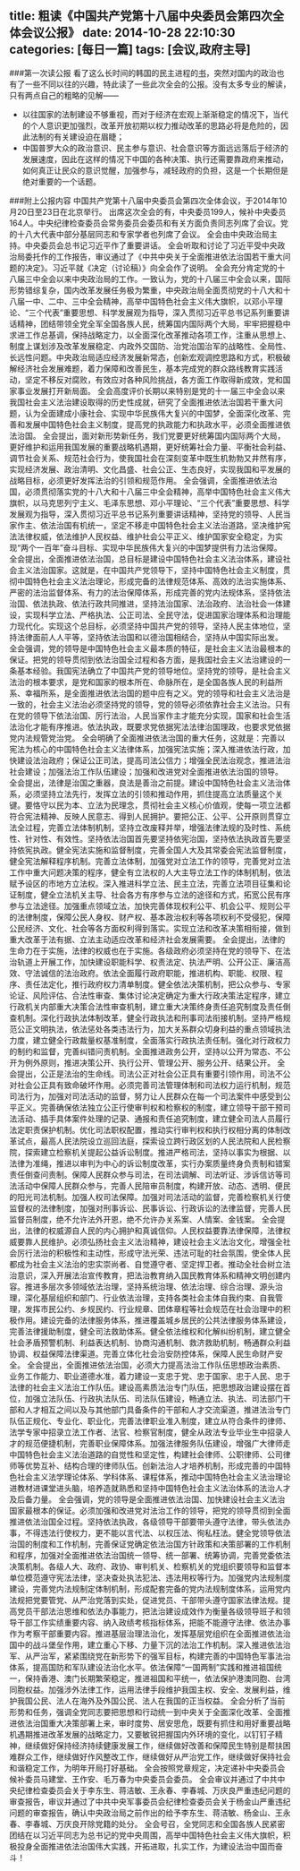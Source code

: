 title: 粗读《中国共产党第十八届中央委员会第四次全体会议公报》
date: 2014-10-28 22:10:30
categories: [每日一篇]
tags: [会议,政府主导]
---
###第一次读公报
看了这么长时间的韩国的民主进程的[书](http://www.amazon.cn/%E6%B0%91%E4%B8%BB%E4%B8%8E%E6%9C%AC%E5%9C%9F%E6%96%87%E5%8C%96-%E9%9F%A9%E5%9B%BD%E5%A8%81%E6%9D%83%E4%B8%BB%E4%B9%89%E6%97%B6%E6%9C%9F%E7%9A%84%E6%94%BF%E6%B2%BB%E5%8F%91%E5%B1%95-%E5%B0%B9%E4%BF%9D%E4%BA%91/dp/B0047BD9O2/ref=pd_cp_b_1)，突然对国内的政治也有了一些不同以往的兴趣，特此读了一些此次全会的公报。没有太多专业的解读，只有两点自己的粗略的见解——
- 以往国家的法制建设不够重视，而对于经济在宏观上渐渐稳定的情况下，当代的个人意识更加强烈，改革开放初期以权力推动改革的思路必将是危险的，因此法制的有关建设迫在眉睫；
- 中国普罗大众的政治意识、民主参与意识、社会意识等方面远远落后于经济的发展速度，因此在这样的情况下中国的各种决策、执行还需要靠政府来推动，如何真正让民众的意识觉醒，加强参与，减轻政府的负担，这是一个长期但是绝对重要的一个话题。
<!--more-->

###附上公报内容
中国共产党第十八届中央委员会第四次全体会议，于2014年10月20日至23日在北京举行。
出席这次全会的有，中央委员199人，候补中央委员164人。中央纪律检查委员会常务委员会委员和有关方面负责同志列席了会议。党的十八大代表中部分基层同志和专家学者也列席了会议。
全会由中央政治局主持。中央委员会总书记习近平作了重要讲话。
全会听取和讨论了习近平受中央政治局委托作的工作报告，审议通过了《中共中央关于全面推进依法治国若干重大问题的决定》。习近平就《决定（讨论稿）》向全会作了说明。
全会充分肯定党的十八届三中全会以来中央政治局的工作。一致认为，党的十八届三中全会以来，国际形势错综复杂，国内改革发展任务极为繁重，中央政治局全面贯彻党的十八大和十八届一中、二中、三中全会精神，高举中国特色社会主义伟大旗帜，以邓小平理论、“三个代表”重要思想、科学发展观为指导，深入贯彻习近平总书记系列重要讲话精神，团结带领全党全军全国各族人民，统筹国内国际两个大局，牢牢把握稳中求进工作总基调，保持战略定力，以全面深化改革推动各项工作，注重从思想上、制度上谋划涉及改革发展稳定、内政外交国防、治党治国治军的战略性、全局性、长远性问题。中央政治局适应经济发展新常态，创新宏观调控思路和方式，积极破解经济社会发展难题，着力保障和改善民生，基本完成党的群众路线教育实践活动，坚定不移反对腐败，有效应对各种风险挑战，各方面工作取得新成效，党和国家事业发展打开新局面。
全会高度评价长期以来特别是党的十一届三中全会以来我国社会主义法治建设取得的历史性成就，研究了全面推进依法治国若干重大问题，认为全面建成小康社会、实现中华民族伟大复兴的中国梦，全面深化改革、完善和发展中国特色社会主义制度，提高党的执政能力和执政水平，必须全面推进依法治国。
全会提出，面对新形势新任务，我们党要更好统筹国内国际两个大局，更好维护和运用我国发展的重要战略机遇期，更好统筹社会力量、平衡社会利益、调节社会关系、规范社会行为，使我国社会在深刻变革中既生机勃勃又井然有序，实现经济发展、政治清明、文化昌盛、社会公正、生态良好，实现我国和平发展的战略目标，必须更好发挥法治的引领和规范作用。
全会强调，全面推进依法治国，必须贯彻落实党的十八大和十八届三中全会精神，高举中国特色社会主义伟大旗帜，以马克思列宁主义、毛泽东思想、邓小平理论、“三个代表”重要思想、科学发展观为指导，深入贯彻习近平总书记系列重要讲话精神，坚持党的领导、人民当家作主、依法治国有机统一，坚定不移走中国特色社会主义法治道路，坚决维护宪法法律权威，依法维护人民权益、维护社会公平正义、维护国家安全稳定，为实现“两个一百年”奋斗目标、实现中华民族伟大复兴的中国梦提供有力法治保障。
全会提出，全面推进依法治国，总目标是建设中国特色社会主义法治体系，建设社会主义法治国家。这就是，在中国共产党领导下，坚持中国特色社会主义制度，贯彻中国特色社会主义法治理论，形成完备的法律规范体系、高效的法治实施体系、严密的法治监督体系、有力的法治保障体系，形成完善的党内法规体系，坚持依法治国、依法执政、依法行政共同推进，坚持法治国家、法治政府、法治社会一体建设，实现科学立法、严格执法、公正司法、全民守法，促进国家治理体系和治理能力现代化。实现这个总目标，必须坚持中国共产党的领导，坚持人民主体地位，坚持法律面前人人平等，坚持依法治国和以德治国相结合，坚持从中国实际出发。
全会强调，党的领导是中国特色社会主义最本质的特征，是社会主义法治最根本的保证。把党的领导贯彻到依法治国全过程和各方面，是我国社会主义法治建设的一条基本经验。我国宪法确立了中国共产党的领导地位。坚持党的领导，是社会主义法治的根本要求，是党和国家的根本所在、命脉所在，是全国各族人民的利益所系、幸福所系，是全面推进依法治国的题中应有之义。党的领导和社会主义法治是一致的，社会主义法治必须坚持党的领导，党的领导必须依靠社会主义法治。只有在党的领导下依法治国、厉行法治，人民当家作主才能充分实现，国家和社会生活法治化才能有序推进。依法执政，既要求党依据宪法法律治国理政，也要求党依据党内法规管党治党。
全会明确了全面推进依法治国的重大任务，这就是：完善以宪法为核心的中国特色社会主义法律体系，加强宪法实施；深入推进依法行政，加快建设法治政府；保证公正司法，提高司法公信力；增强全民法治观念，推进法治社会建设；加强法治工作队伍建设；加强和改进党对全面推进依法治国的领导。
全会提出，法律是治国之重器，良法是善治之前提。建设中国特色社会主义法治体系，必须坚持立法先行，发挥立法的引领和推动作用，抓住提高立法质量这个关键。要恪守以民为本、立法为民理念，贯彻社会主义核心价值观，使每一项立法都符合宪法精神、反映人民意志、得到人民拥护。要把公正、公平、公开原则贯穿立法全过程，完善立法体制机制，坚持立改废释并举，增强法律法规的及时性、系统性、针对性、有效性。坚持依法治国首先要坚持依宪治国，坚持依法执政首先要坚持依宪执政。健全宪法实施和监督制度，完善全国人大及其常委会宪法监督制度，健全宪法解释程序机制。完善立法体制，加强党对立法工作的领导，完善党对立法工作中重大问题决策的程序，健全有立法权的人大主导立法工作的体制机制，依法赋予设区的市地方立法权。深入推进科学立法、民主立法，完善立法项目征集和论证制度，健全立法机关主导、社会各方有序参与立法的途径和方式，拓宽公民有序参与立法途径。加强重点领域立法，加快完善体现权利公平、机会公平、规则公平的法律制度，保障公民人身权、财产权、基本政治权利等各项权利不受侵犯，保障公民经济、文化、社会等各方面权利得到落实。实现立法和改革决策相衔接，做到重大改革于法有据、立法主动适应改革和经济社会发展需要。
全会提出，法律的生命力在于实施，法律的权威也在于实施。各级政府必须坚持在党的领导下、在法治轨道上开展工作，加快建设职能科学、权责法定、执法严明、公开公正、廉洁高效、守法诚信的法治政府。依法全面履行政府职能，推进机构、职能、权限、程序、责任法定化，推行政府权力清单制度。健全依法决策机制，把公众参与、专家论证、风险评估、合法性审查、集体讨论决定确定为重大行政决策法定程序，建立行政机关内部重大决策合法性审查机制，建立重大决策终身责任追究制度及责任倒查机制。深化行政执法体制改革，健全行政执法和刑事司法衔接机制。坚持严格规范公正文明执法，依法惩处各类违法行为，加大关系群众切身利益的重点领域执法力度，建立健全行政裁量权基准制度，全面落实行政执法责任制。强化对行政权力的制约和监督，完善纠错问责机制。全面推进政务公开，坚持以公开为常态、不公开为例外原则，推进决策公开、执行公开、管理公开、服务公开、结果公开。
全会提出，公正是法治的生命线。司法公正对社会公正具有重要引领作用，司法不公对社会公正具有致命破坏作用。必须完善司法管理体制和司法权力运行机制，规范司法行为，加强对司法活动的监督，努力让人民群众在每一个司法案件中感受到公平正义。完善确保依法独立公正行使审判权和检察权的制度，建立领导干部干预司法活动、插手具体案件处理的记录、通报和责任追究制度，建立健全司法人员履行法定职责保护机制。优化司法职权配置，推动实行审判权和执行权相分离的体制改革试点，最高人民法院设立巡回法庭，探索设立跨行政区划的人民法院和人民检察院，探索建立检察机关提起公益诉讼制度。推进严格司法，坚持以事实为根据、以法律为准绳，推进以审判为中心的诉讼制度改革，实行办案质量终身负责制和错案责任倒查问责制。保障人民群众参与司法，在司法调解、司法听证、涉诉信访等司法活动中保障人民群众参与，完善人民陪审员制度，构建开放、动态、透明、便民的阳光司法机制。加强人权司法保障。加强对司法活动的监督，完善检察机关行使监督权的法律制度，加强对刑事诉讼、民事诉讼、行政诉讼的法律监督，完善人民监督员制度，绝不允许法外开恩，绝不允许办关系案、人情案、金钱案。
全会提出，法律的权威源自人民的内心拥护和真诚信仰。人民权益要靠法律保障，法律权威要靠人民维护。必须弘扬社会主义法治精神，建设社会主义法治文化，增强全社会厉行法治的积极性和主动性，形成守法光荣、违法可耻的社会氛围，使全体人民都成为社会主义法治的忠实崇尚者、自觉遵守者、坚定捍卫者。推动全社会树立法治意识，深入开展法治宣传教育，把法治教育纳入国民教育体系和精神文明创建内容。推进多层次多领域依法治理，坚持系统治理、依法治理、综合治理、源头治理，深化基层组织和部门、行业依法治理，支持各类社会主体自我约束、自我管理，发挥市民公约、乡规民约、行业规章、团体章程等社会规范在社会治理中的积极作用。建设完备的法律服务体系，推进覆盖城乡居民的公共法律服务体系建设，完善法律援助制度，健全司法救助体系。健全依法维权和化解纠纷机制，建立健全社会矛盾预警机制、利益表达机制、协商沟通机制、救济救助机制，畅通群众利益协调、权益保障法律渠道。完善立体化社会治安防控体系，保障人民生命财产安全。
全会提出，全面推进依法治国，必须大力提高法治工作队伍思想政治素质、业务工作能力、职业道德水准，着力建设一支忠于党、忠于国家、忠于人民、忠于法律的社会主义法治工作队伍。建设高素质法治专门队伍，把思想政治建设摆在首位，加强立法队伍、行政执法队伍、司法队伍建设，畅通立法、执法、司法部门干部和人才相互之间以及与其他部门具备条件的干部和人才交流渠道，推进法治专门队伍正规化、专业化、职业化，完善法律职业准入制度，建立从符合条件的律师、法学专家中招录立法工作者、法官、检察官制度，健全从政法专业毕业生中招录人才的规范便捷机制，完善职业保障体系。加强法律服务队伍建设，增强广大律师走中国特色社会主义法治道路的自觉性和坚定性，构建社会律师、公职律师、公司律师等优势互补、结构合理的律师队伍。创新法治人才培养机制，形成完善的中国特色社会主义法学理论体系、学科体系、课程体系，推动中国特色社会主义法治理论进教材进课堂进头脑，培养造就熟悉和坚持中国特色社会主义法治体系的法治人才及后备力量。
全会强调，党的领导是全面推进依法治国、加快建设社会主义法治国家最根本的保证。必须加强和改进党对法治工作的领导，把党的领导贯彻到全面推进依法治国全过程。坚持依法执政，各级领导干部要带头遵守法律，带头依法办事，不得违法行使权力，更不能以言代法、以权压法、徇私枉法。健全党领导依法治国的制度和工作机制，完善保证党确定依法治国方针政策和决策部署的工作机制和程序，加强对全面推进依法治国统一领导、统一部署、统筹协调，完善党委依法决策机制。各级人大、政府、政协、审判机关、检察机关的党组织要领导和监督本单位模范遵守宪法法律，坚决查处执法犯法、违法用权等行为。加强党内法规制度建设，完善党内法规制定体制机制，形成配套完备的党内法规制度体系，运用党内法规把党要管党、从严治党落到实处，促进党员、干部带头遵守国家法律法规。提高党员干部法治思维和依法办事能力，把法治建设成效作为衡量各级领导班子和领导干部工作实绩重要内容、纳入政绩考核指标体系，把能不能遵守法律、依法办事作为考察干部重要内容。推进基层治理法治化，发挥基层党组织在全面推进依法治国中的战斗堡垒作用，建立重心下移、力量下沉的法治工作机制。深入推进依法治军、从严治军，紧紧围绕党在新形势下的强军目标，构建完善的中国特色军事法治体系，提高国防和军队建设法治化水平。依法保障“一国两制”实践和推进祖国统一，保持香港、澳门长期繁荣稳定，推进祖国和平统一，依法保护港澳同胞、台湾同胞权益。加强涉外法律工作，运用法律手段维护我国主权、安全、发展利益，维护我国公民、法人在海外及外国公民、法人在我国的正当权益。
全会分析了当前形势和任务，强调全党同志要把思想和行动统一到中央关于全面深化改革、全面推进依法治国重大决策部署上来，审时度势、居安思危，既要有抓住和用好重要战略机遇期推进改革发展的战略定力，又要敏锐把握国内外环境的变化，以钉钉子精神，继续做好保持经济持续健康发展工作，继续做好改善和保障民生特别是帮扶困难群众工作，继续做好作风整改工作，继续做好从严治党工作，继续做好保持社会和谐稳定工作，为明年开局打好基础。
全会按照党章规定，决定递补中央委员会候补委员马建堂、王作安、毛万春为中央委员会委员。
全会审议并通过了中共中央纪律检查委员会关于李东生、蒋洁敏、王永春、李春城、万庆良严重违纪问题的审查报告，审议并通过了中共中央军事委员会纪律检查委员会关于杨金山严重违纪问题的审查报告，确认中央政治局之前作出的给予李东生、蒋洁敏、杨金山、王永春、李春城、万庆良开除党籍的处分。
全会号召，全党同志和全国各族人民紧密团结在以习近平同志为总书记的党中央周围，高举中国特色社会主义伟大旗帜，积极投身全面推进依法治国伟大实践，开拓进取，扎实工作，为建设法治中国而奋斗！